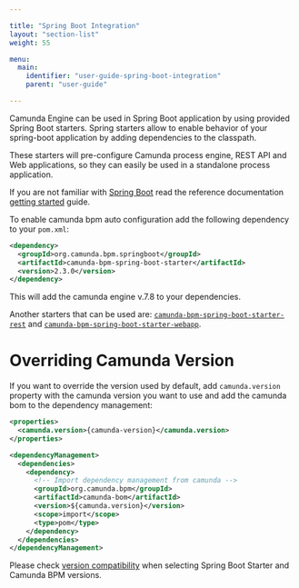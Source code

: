 ```yaml
---

title: "Spring Boot Integration"
layout: "section-list"
weight: 55

menu:
  main:
    identifier: "user-guide-spring-boot-integration"
    parent: "user-guide"

---
```


Camunda Engine can be used in Spring Boot application by using provided Spring Boot starters.
Spring starters allow to enable behavior of your spring-boot application by adding dependencies to the classpath.
 
These starters will pre-configure Camunda process engine, REST API and Web applications, so they can easily be used in a standalone process application.

If you are not familiar with  [Spring Boot](http://projects.spring.io/spring-boot/) read the reference documentation [getting started](http://docs.spring.io/spring-boot/docs/current/reference/htmlsingle/#getting-started) guide.

To enable camunda bpm auto configuration add the following dependency to your ```pom.xml```:

```xml
<dependency>
  <groupId>org.camunda.bpm.springboot</groupId>
  <artifactId>camunda-bpm-spring-boot-starter</artifactId>
  <version>2.3.0</version>
</dependency>
```

This will add the camunda engine v.7.8 to your dependencies.

Another starters that can be used are: [`camunda-bpm-spring-boot-starter-rest`](rest-api) and [`camunda-bpm-spring-boot-starter-webapp`](webapps).

# Overriding Camunda Version

If you want to override the version used by default, add `camunda.version` property with the camunda version you want 
to use and add the camunda bom to the dependency management:

```xml
<properties>
  <camunda.version>{camunda-version}</camunda.version>
</properties>

<dependencyManagement>
  <dependencies>
    <dependency>
      <!-- Import dependency management from camunda -->
      <groupId>org.camunda.bpm</groupId>
      <artifactId>camunda-bom</artifactId>
      <version>${camunda.version}</version>
      <scope>import</scope>
      <type>pom</type>
    </dependency>
  </dependencies>
</dependencyManagement>
```

Please check [version compatibility](version-compatibility/) when selecting Spring Boot Starter and Camunda BPM versions. 